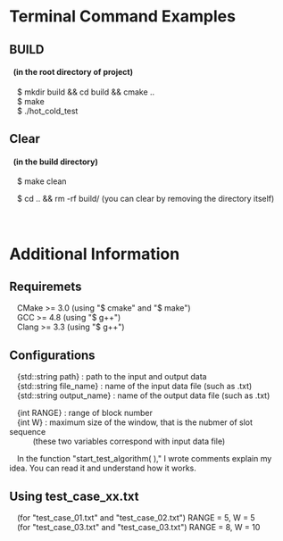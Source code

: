 # Terminal Command Examples
## BUILD
#### &ensp;(in the root directory of project)  
&emsp;$ mkdir build && cd build && cmake ..     
&emsp;$ make    
&emsp;$ ./hot_cold_test    

## Clear
#### &ensp;(in the build directory)
&emsp;$ make clean    

&emsp;$ cd .. && rm -rf build/  (you can clear by removing the directory itself)    
&emsp;    
&emsp;    

# Additional Information
## Requiremets
&emsp;CMake >= 3.0 (using "$ cmake" and "$ make")    
&emsp;GCC >= 4.8 (using "$ g++")    
&emsp;Clang >= 3.3 (using "$ g++")    

## Configurations
&emsp;{std::string path}        : path to the input and output data    
&emsp;{std::string file_name}   : name of the input data file (such as .txt)    
&emsp;{std::string output_name} : name of the output data file (such as .txt)    

&emsp;{int RANGE} : range of block number    
&emsp;{int W}     : maximum size of the window, that is the nubmer of slot sequence    
&emsp;&emsp;&emsp;(these two variables correspond with input data file)    

&emsp;In the function "start_test_algorithm( )," I wrote comments explain my idea. You can read it and understand how it works.    

## Using test_case_xx.txt
&emsp;(for "test_case_01.txt" and "test_case_02.txt") RANGE = 5, W =  5    
&emsp;(for "test_case_03.txt" and "test_case_03.txt") RANGE = 8, W = 10    
